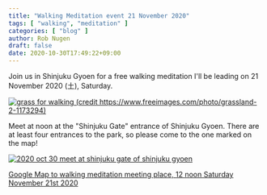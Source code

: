 ```yaml
---
title: "Walking Meditation event 21 November 2020"
tags: [ "walking", "meditation" ]
categories: [ "blog" ]
author: Rob Nugen
draft: false
date: 2020-10-30T17:49:22+09:00
---
```


Join us in Shinjuku Gyoen for a free walking meditation I'll be
leading on 21 November 2020 (土), Saturday.

[![grass for walking (credit https://www.freeimages.com/photo/grassland-2-1173294)](//b.robnugen.com/journal/2020/thumbs/grass_for_walking.jpg)](//b.robnugen.com/journal/2020/grass_for_walking.jpg)

Meet at noon at the "Shinjuku Gate" entrance of Shinjuku Gyoen.  There
are at least four entrances to the park, so please come to the one
marked on the map!

[![2020 oct 30 meet at shinjuku gate of shinjuku gyoen](//b.robnugen.com/journal/2020/thumbs/2020_oct_30_meet_at_shinjuku_gate_of_shinjuku_gyoen.jpg)](//b.robnugen.com/journal/2020/2020_oct_30_meet_at_shinjuku_gate_of_shinjuku_gyoen.jpg)

[Google Map to walking meditation meeting place, 12 noon Saturday November 21st 2020](https://goo.gl/maps/4c35vbQqopZMGhez9)
